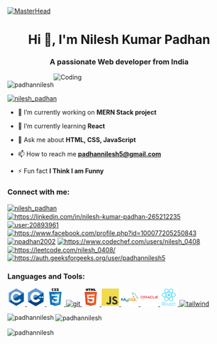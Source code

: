 <!-- <img align="right" alt="GIF" height="160px" src="https://media.giphy.com/media/Ah3zHH7hvsSB2/giphy.gif" /> -->

<!-- 
### Hello World, I'm Murat Kandemir:
<!-- ### 💻👨‍💻Full Stack Web Developer  -->

[![MasterHead](https://camo.githubusercontent.com/48ec00ed4c84e771db4a1db90b56352923a8d644452a32b434d68e97006c9337/68747470733a2f2f63686b736b696c6c732e636f6d2f77702d636f6e74656e742f75706c6f6164732f323032302f30342f504e432d416e696d617465642d42616e6e6572732e676966)](https://padhannilesh.io)
<h1 align="center">Hi 👋, I'm Nilesh Kumar Padhan</h1>
<h3 align="center">A passionate Web developer from India</h3>
<img  align="right" alt="Coding" width="400" src="https://cdn.dribbble.com/users/1162077/screenshots/3848914/programmer.gif">

<p align="left"> <img src="https://komarev.com/ghpvc/?username=padhannilesh&label=Profile%20views&color=0e75b6&style=flat" alt="padhannilesh" /> </p>

<p align="left"> <a href="https://twitter.com/nilesh_padhan" target="blank"><img src="https://img.shields.io/twitter/follow/nilesh_padhan?logo=twitter&style=for-the-badge" alt="nilesh_padhan" /></a> </p>

- 🔭 I’m currently working on **MERN Stack project**

- 🌱 I’m currently learning **React**

- 💬 Ask me about **HTML, CSS, JavaScript**

- 📫 How to reach me **padhannilesh5@gmail.com**

- ⚡ Fun fact **I Think I am Funny**

<h3 align="left">Connect with me:</h3>
<p align="left">
<a href="https://twitter.com/nilesh_padhan" target="blank"><img align="center" src="https://raw.githubusercontent.com/rahuldkjain/github-profile-readme-generator/master/src/images/icons/Social/twitter.svg" alt="nilesh_padhan" height="30" width="40" /></a>
<a href="https://linkedin.com/in/https://linkedin.com/in/nilesh-kumar-padhan-265212235" target="blank"><img align="center" src="https://raw.githubusercontent.com/rahuldkjain/github-profile-readme-generator/master/src/images/icons/Social/linked-in-alt.svg" alt="https://linkedin.com/in/nilesh-kumar-padhan-265212235" height="30" width="40" /></a>
<a href="https://stackoverflow.com/users/user:20893961" target="blank"><img align="center" src="https://raw.githubusercontent.com/rahuldkjain/github-profile-readme-generator/master/src/images/icons/Social/stack-overflow.svg" alt="user:20893961" height="30" width="40" /></a>
<a href="https://fb.com/https://www.facebook.com/profile.php?id=100077205250843" target="blank"><img align="center" src="https://raw.githubusercontent.com/rahuldkjain/github-profile-readme-generator/master/src/images/icons/Social/facebook.svg" alt="https://www.facebook.com/profile.php?id=100077205250843" height="30" width="40" /></a>
<a href="https://instagram.com/npadhan2002" target="blank"><img align="center" src="https://raw.githubusercontent.com/rahuldkjain/github-profile-readme-generator/master/src/images/icons/Social/instagram.svg" alt="npadhan2002" height="30" width="40" /></a>
<a href="https://www.codechef.com/users/https://www.codechef.com/users/nilesh_0408" target="blank"><img align="center" src="https://cdn.jsdelivr.net/npm/simple-icons@3.1.0/icons/codechef.svg" alt="https://www.codechef.com/users/nilesh_0408" height="30" width="40" /></a>
<a href="https://www.leetcode.com/https://leetcode.com/nilesh_0408/" target="blank"><img align="center" src="https://raw.githubusercontent.com/rahuldkjain/github-profile-readme-generator/master/src/images/icons/Social/leet-code.svg" alt="https://leetcode.com/nilesh_0408/" height="30" width="40" /></a>
<a href="https://auth.geeksforgeeks.org/user/https://auth.geeksforgeeks.org/user/padhannilesh5" target="blank"><img align="center" src="https://raw.githubusercontent.com/rahuldkjain/github-profile-readme-generator/master/src/images/icons/Social/geeks-for-geeks.svg" alt="https://auth.geeksforgeeks.org/user/padhannilesh5" height="30" width="40" /></a>
</p>

<h3 align="left">Languages and Tools:</h3>
<p align="left"> <a href="https://www.cprogramming.com/" target="_blank" rel="noreferrer"> <img src="https://raw.githubusercontent.com/devicons/devicon/master/icons/c/c-original.svg" alt="c" width="40" height="40"/> </a> <a href="https://www.w3schools.com/cpp/" target="_blank" rel="noreferrer"> <img src="https://raw.githubusercontent.com/devicons/devicon/master/icons/cplusplus/cplusplus-original.svg" alt="cplusplus" width="40" height="40"/> </a> <a href="https://www.w3schools.com/css/" target="_blank" rel="noreferrer"> <img src="https://raw.githubusercontent.com/devicons/devicon/master/icons/css3/css3-original-wordmark.svg" alt="css3" width="40" height="40"/> </a> <a href="https://git-scm.com/" target="_blank" rel="noreferrer"> <img src="https://www.vectorlogo.zone/logos/git-scm/git-scm-icon.svg" alt="git" width="40" height="40"/> </a> <a href="https://www.w3.org/html/" target="_blank" rel="noreferrer"> <img src="https://raw.githubusercontent.com/devicons/devicon/master/icons/html5/html5-original-wordmark.svg" alt="html5" width="40" height="40"/> </a> <a href="https://developer.mozilla.org/en-US/docs/Web/JavaScript" target="_blank" rel="noreferrer"> <img src="https://raw.githubusercontent.com/devicons/devicon/master/icons/javascript/javascript-original.svg" alt="javascript" width="40" height="40"/> </a> <a href="https://www.mysql.com/" target="_blank" rel="noreferrer"> <img src="https://raw.githubusercontent.com/devicons/devicon/master/icons/mysql/mysql-original-wordmark.svg" alt="mysql" width="40" height="40"/> </a> <a href="https://www.oracle.com/" target="_blank" rel="noreferrer"> <img src="https://raw.githubusercontent.com/devicons/devicon/master/icons/oracle/oracle-original.svg" alt="oracle" width="40" height="40"/> </a> <a href="https://reactjs.org/" target="_blank" rel="noreferrer"> <img src="https://raw.githubusercontent.com/devicons/devicon/master/icons/react/react-original-wordmark.svg" alt="react" width="40" height="40"/> </a> <a href="https://tailwindcss.com/" target="_blank" rel="noreferrer"> <img src="https://www.vectorlogo.zone/logos/tailwindcss/tailwindcss-icon.svg" alt="tailwind" width="40" height="40"/> </a> </p>

<p><img align="left" src="https://github-readme-stats.vercel.app/api/top-langs?username=padhannilesh&show_icons=true&locale=en&layout=compact" alt="padhannilesh" /></p>

<p>&nbsp;<img align="center" src="https://github-readme-stats.vercel.app/api?username=padhannilesh&show_icons=true&locale=en" alt="padhannilesh" /></p>

<p><img align="center" src="https://github-readme-streak-stats.herokuapp.com/?user=padhannilesh&" alt="padhannilesh" /></p>

